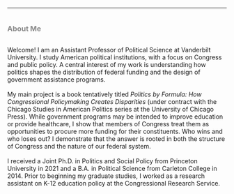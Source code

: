 <hr>
<div class="row">
  <div class="column left" style="color:#888"> <h3>About Me</h3> </div>
  <div class="column right"> <p> Welcome! I am an Assistant Professor of Political Science at Vanderbilt University. I study American political institutions, with a focus on Congress and public policy. A central interest of my work is understanding how politics shapes the distribution of federal funding and the design of government assistance programs.<br> <br>My main project is a book tentatively titled <i>Politics by Formula: How Congressional Policymaking Creates Disparities</i> (under contract with the Chicago Studies in American Politics series at the University of Chicago Press). While government programs may be intended to improve education or provide healthcare, I show that members of Congress treat them as opportunities to procure more funding for their constituents. Who wins and who loses out? I demonstrate that the answer is rooted in both the structure of Congress and the nature of our federal system. <br> <br>I received a Joint Ph.D. in Politics and Social Policy from Princeton University in 2021 and a B.A. in Political Science from Carleton College in 2014. Prior to beginning my graduate studies, I worked as a research assistant on K-12 education policy at the Congressional Research Service.</p> </div>
</div>

